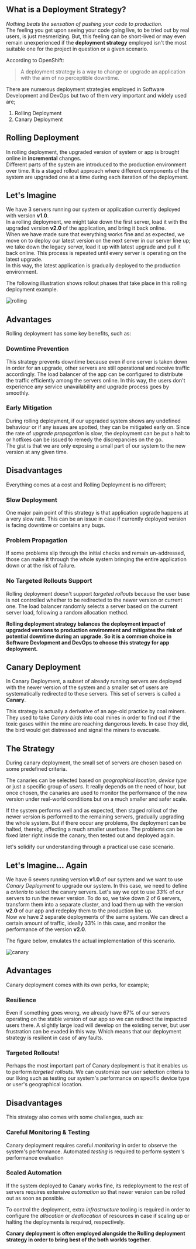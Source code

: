 ## What is a Deployment Strategy?

_Nothing beats the sensation of pushing your code to production._  
The feeling you get upon seeing your code going live, to be tried out by real users, is just mesmerizing. But, this feeling can be short-lived or may even remain unexperienced if the **deployment strategy** employed isn't the most suitable one for the project in question or a given scenario.

According to OpenShift:

> A deployment strategy is a way to change or upgrade an application with the aim of no perceptible downtime.

There are numerous deployment strategies employed in Software Development and DevOps but two of them very important and widely used are;

1.  Rolling Deployment
2.  Canary Deployment

## Rolling Deployment

In rolling deployment, the upgraded version of system or app is brought online in **incremental** changes.  
Different parts of the system are introduced to the production environment over time. It is a staged rollout approach where different components of the system are upgraded one at a time during each iteration of the deployment.

## Let's Imagine

We have 3 servers running our system or application currently deployed with version **v1.0**.  
In a rolling deployment, we might take down the first server, load it with the upgraded version **v2.0** of the application, and bring it back online.  
When we have made sure that everything works fine and as expected, we move on to deploy our latest version on the next server in our server line up; we take down the legacy server, load it up with latest upgrade and pull it back online. This process is repeated until every server is operating on the latest upgrade.  
In this way, the latest application is gradually deployed to the production environment.

The following illustration shows rollout phases that take place in this rolling deployment example.

![rolling](https://iq.opengenus.org/content/images/2023/09/rolling.png)

## Advantages

Rolling deployment has some key benefits, such as:

### Downtime Prevention

This strategy prevents downtime because even if one server is taken down in order for an upgrade, other servers are still operational and receive traffic accordingly. The load balancer of the app can be configured to distribute the traffic efficiently among the servers online. In this way, the users don't experience any service unavailability and upgrade process goes by smoothly.

### Early Mitigation

During rolling deployment, if our upgraded system shows any undefined behaviour or if any issues are spotted, they can be mitigated early on. Since the rate of _upgrade propagation_ is slow, the deployment can be put a halt to or hotfixes can be issued to remedy the discrepancies on the go.  
The gist is that we are only exposing a small part of our system to the new version at any given time.

## Disadvantages

Everything comes at a cost and Rolling Deployment is no different;

### Slow Deployment

One major pain point of this strategy is that application upgrade happens at a very slow rate. This can be an issue in case if currently deployed version is facing downtime or contains any bugs.

### Problem Propagation

If some problems slip through the initial checks and remain un-addressed, those can make it through the whole system bringing the entire application down or at the risk of failure.

### No Targeted Rollouts Support

Rolling deployment doesn't support _targeted rollouts_ because the user base is not controlled whether to be redirected to the newer version or current one. The load balancer randomly selects a server based on the current server load, following a random allocation method.

**Rolling deployment strategy balances the deployment impact of upgraded versions to production environment and mitigates the risk of potential downtime during an upgrade. So it is a common choice in Software Devlopment and DevOps to choose this strategy for app deployment.**

## Canary Deployment

In Canary Deployment, a subset of already running servers are deployed with the newer version of the system and a smaller set of users are systematically redirected to these servers. This set of servers is called a **Canary**.

This strategy is actually a derivative of an age-old practice by coal miners. They used to take _Canary birds_ into coal mines in order to find out if the toxic gases within the mine are reaching dangerous levels. In case they did, the bird would get distressed and signal the miners to evacuate.

## The Strategy

During canary deployment, the small set of servers are chosen based on some predefined criteria.

The canaries can be selected based on _geographical location_, _device type_ or just a specific group of _users_. It really depends on the need of hour, but once chosen, the canaries are used to monitor the performance of the new version under real-world conditions but on a much smaller and safer scale.

If the system performs well and as expected, then staged rollout of the newer version is performed to the remaining servers, gradually upgrading the whole system. But if there occur any problems, the deployment can be halted, thereby, affecting a much smaller userbase. The problems can be fixed later right inside the canary, then tested out and deployed again.

let's solidify our understanding through a practical use case scenario.

## Let's Imagine... Again

We have 6 severs running version **v1.0**.of our system and we want to use _Canary Deployment_ to upgrade our system. In this case, we need to define a _criteria_ to select the canary servers. Let's say we opt to use _33%_ of our servers to run the newer version. To do so, we take down 2 of 6 servers, transform them into a separate _cluster_, and load them up with the version **v2.0** of our app and redeploy them to the production line up.  
Now we have 2 separate deployments of the same system. We can direct a certain amount of traffic, ideally 33% in this case, and monitor the performance of the version **v2.0**.

The figure below, emulates the actual implementation of this scenario.

![canary](https://iq.opengenus.org/content/images/2023/09/canary.png)

## Advantages

Canary deployment comes with its own perks, for example;

### Resilience

Even if something goes wrong, we already have 67% of our servers operating on the stable version of our app so we can redirect the impacted users there. A slightly large load will develop on the existing server, but user frustration can be evaded in this way. Which means that our deployment strategy is resilient in case of any faults.

### Targeted Rollouts!

Perhaps the most important part of Canary deployment is that it enables us to perform _targeted rollouts_. We can customize our user selection criteria to our liking such as testing our system's performance on specific device type or user's geographical location.

## Disadvantages

This strategy also comes with some challenges, such as:

### Careful Monitoring & Testing

Canary deployment requires careful _monitoring_ in order to observe the system's performance. Automated _testing_ is required to perform system's performance evaluation

### Scaled Automation

If the system deployed to Canary works fine, its redeployment to the rest of servers requires extensive _automation_ so that newer version can be rolled out as soon as possible.

To control the deployment, extra _infrastructure_ tooling is required in order to configure the _allocation_ or _deallocation_ of resources in case if scaling up or halting the deployments is required, respectively.

**Canary deployment is often employed alongside the Rolling deployment strategy in order to bring best of the both worlds together.**